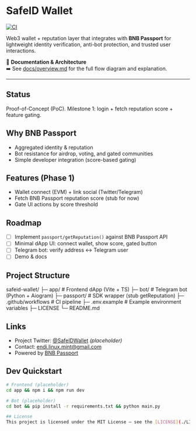 # SafeID Wallet

[![CI](https://github.com/EndiHariadi43/safeid-wallet/actions/workflows/ci.yml/badge.svg)](https://github.com/EndiHariadi43/safeid-wallet/actions/workflows/ci.yml)

Web3 wallet + reputation layer that integrates with **BNB Passport** for
lightweight identity verification, anti-bot protection, and trusted user interactions.

📖 **Documentation & Architecture**  
➡️ See [docs/overview.md](docs/overview.md) for the full flow diagram and explanation.

---

## Status
Proof-of-Concept (PoC). Milestone 1: login + fetch reputation score + feature gating.

## Why BNB Passport
- Aggregated identity & reputation
- Bot resistance for airdrop, voting, and gated communities
- Simple developer integration (score-based gating)

## Features (Phase 1)
- Wallet connect (EVM) + link social (Twitter/Telegram)
- Fetch BNB Passport reputation score (stub for now)
- Gate UI actions by score threshold

## Roadmap
- [ ] Implement `passport/getReputation()` against BNB Passport API
- [ ] Minimal dApp UI: connect wallet, show score, gated button
- [ ] Telegram bot: verify address ↔ Telegram user
- [ ] Demo & docs

## Project Structure
safeid-wallet/
├─ app/              # Frontend dApp (Vite + TS)
├─ bot/              # Telegram bot (Python + Aiogram)
├─ passport/         # SDK wrapper (stub getReputation)
├─ .github/workflows # CI pipeline
├─ .env.example      # Example environment variables
├─ LICENSE
└─ README.md

## Links
- Project Twitter: [@SafeIDWallet](https://x.com/) *(placeholder)*
- Contact: endi.linux.mint@gmail.com
- Powered by [BNB Passport](https://bnbchain.org/en/passport)

## Dev Quickstart
```bash
# Frontend (placeholder)
cd app && npm i && npm run dev

# Bot (placeholder)
cd bot && pip install -r requirements.txt && python main.py

## License
This project is licensed under the MIT License – see the [LICENSE](./LICENSE) file for details.
